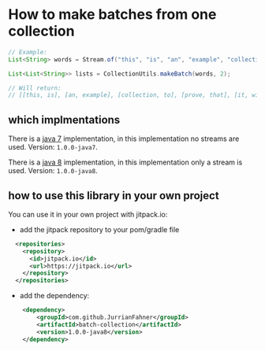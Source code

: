 # How to make batches from one collection

```java
// Example:
List<String> words = Stream.of("this", "is", "an", "example", "collection", "to", "prove", "that", "it", "will", "work").collect(toList());

List<List<String>> lists = CollectionUtils.makeBatch(words, 2);

// Will return:
// [[this, is], [an, example], [collection, to], [prove, that], [it, will], [work]]
```

## which implmentations

There is a [java 7](https://github.com/JurrianFahner/batch-collection/tree/java7) implementation, in this implementation no streams are used. Version: `1.0.0-java7`.

There is a [java 8](https://github.com/JurrianFahner/batch-collection/tree/java8) implementation, in this implementation only a stream is used. Version: `1.0.0-java8`.

## how to use this library in your own project

You can use it in your own project with jitpack.io:

- add the jitpack repository to your pom/gradle file

```xml
  <repositories>
    <repository>
      <id>jitpack.io</id>
      <url>https://jitpack.io</url>
    </repository>
  </repositories>
```

- add the dependency:

```xml
	<dependency>
	    <groupId>com.github.JurrianFahner</groupId>
	    <artifactId>batch-collection</artifactId>
	    <version>1.0.0-java8</version>
	</dependency>
```
